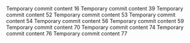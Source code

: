Temporary commit content 16
Temporary commit content 39
Temporary commit content 52
Temporary commit content 53
Temporary commit content 54
Temporary commit content 56
Temporary commit content 59
Temporary commit content 70
Temporary commit content 74
Temporary commit content 76
Temporary commit content 77
